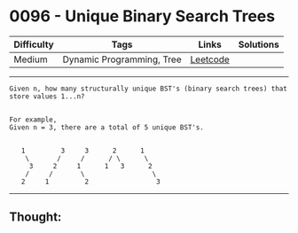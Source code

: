 # 0096 - Unique Binary Search Trees

Difficulty  | Tags | Links | Solutions
----------- | ---- | ----- | -----
Medium | Dynamic Programming, Tree | [Leetcode](https://leetcode.com/problems/unique-binary-search-trees/description/) |


-----------

```
Given n, how many structurally unique BST's (binary search trees) that store values 1...n?


For example,
Given n = 3, there are a total of 5 unique BST's.


   1         3     3      2      1
    \       /     /      / \      \
     3     2     1      1   3      2
    /     /       \                 \
   2     1         2                 3
```

-----------

## Thought:

